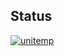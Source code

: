 ## Status

[![unitemp](https://catalog.flipperzero.one/application/unitemp/widget)](https://catalog.flipperzero.one/application/unitemp/page)
